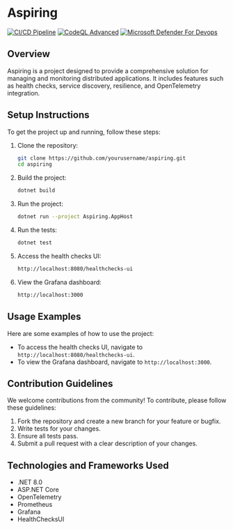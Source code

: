 # Aspiring
[![CI/CD Pipeline](https://github.com/Homemade-Cookies/Aspiring/actions/workflows/ci-cd.yml/badge.svg)](https://github.com/Homemade-Cookies/Aspiring/actions/workflows/ci-cd.yml)
[![CodeQL Advanced](https://github.com/Homemade-Cookies/Aspiring/actions/workflows/codeql.yml/badge.svg)](https://github.com/Homemade-Cookies/Aspiring/actions/workflows/codeql.yml)
[![Microsoft Defender For Devops](https://github.com/Homemade-Cookies/Aspiring/actions/workflows/defender-for-devops.yml/badge.svg)](https://github.com/Homemade-Cookies/Aspiring/actions/workflows/defender-for-devops.yml)

## Overview

Aspiring is a project designed to provide a comprehensive solution for managing and monitoring distributed applications. It includes features such as health checks, service discovery, resilience, and OpenTelemetry integration.

## Setup Instructions

To get the project up and running, follow these steps:

1. Clone the repository:
   ```sh
   git clone https://github.com/yourusername/aspiring.git
   cd aspiring
   ```

2. Build the project:
   ```sh
   dotnet build
   ```

3. Run the project:
   ```sh
   dotnet run --project Aspiring.AppHost
   ```

4. Run the tests:
   ```sh
   dotnet test
   ```

5. Access the health checks UI:
   ```sh
   http://localhost:8080/healthchecks-ui
   ```

6. View the Grafana dashboard:
   ```sh
   http://localhost:3000
   ```

## Usage Examples

Here are some examples of how to use the project:

- To access the health checks UI, navigate to `http://localhost:8080/healthchecks-ui`.
- To view the Grafana dashboard, navigate to `http://localhost:3000`.

## Contribution Guidelines

We welcome contributions from the community! To contribute, please follow these guidelines:

1. Fork the repository and create a new branch for your feature or bugfix.
2. Write tests for your changes.
3. Ensure all tests pass.
4. Submit a pull request with a clear description of your changes.

## Technologies and Frameworks Used

- .NET 8.0
- ASP.NET Core
- OpenTelemetry
- Prometheus
- Grafana
- HealthChecksUI
